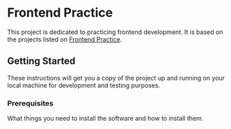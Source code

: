 # Frontend Practice

This project is dedicated to practicing frontend development. It is based on the projects listed on [Frontend Practice](https://www.frontendpractice.com/projects).

## Getting Started

These instructions will get you a copy of the project up and running on your local machine for development and testing purposes.

### Prerequisites

What things you need to install the software and how to install them.

